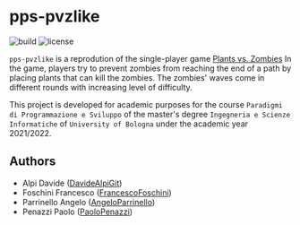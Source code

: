 # pps-pvzlike

![build](https://img.shields.io/github/workflow/status/PaoloPenazzi/pps-pvzlike/CI)
![license](https://img.shields.io/github/license/PaoloPenazzi/pps-pvzlike)

`pps-pvzlike` is a reprodution of the single-player game [Plants vs. Zombies](https://www.ea.com/it-it/games/plants-vs-zombies/plants-vs-zombies)
In the game, players try to prevent zombies from reaching the end of a path by placing plants that can kill the zombies. The zombies' waves come in different rounds with increasing level of difficulty.

This project is developed for academic purposes for the course `Paradigmi di Programmazione e Sviluppo` of the master's degree `Ingegneria e Scienze Informatiche` of `University of Bologna` under the academic year 2021/2022.

## Authors
- Alpi Davide ([DavideAlpiGit](https://github.com/DavideAlpiGit))
- Foschini Francesco ([FrancescoFoschini](https://github.com/))
- Parrinello Angelo ([AngeloParrinello](https://github.com/AngeloParrinello))
- Penazzi Paolo ([PaoloPenazzi](https://github.com/PaoloPenazzi))
